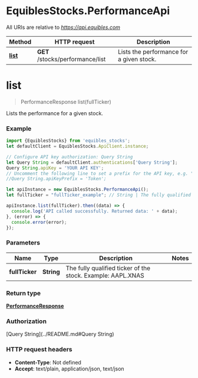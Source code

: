 # EquiblesStocks.PerformanceApi

All URIs are relative to *https://api.equibles.com*

Method | HTTP request | Description
------------- | ------------- | -------------
[**list**](PerformanceApi.md#list) | **GET** /stocks/performance/list | Lists the performance for a given stock.

<a name="list"></a>
# **list**
> PerformanceResponse list(fullTicker)

Lists the performance for a given stock.

### Example
```javascript
import {EquiblesStocks} from 'equibles_stocks';
let defaultClient = EquiblesStocks.ApiClient.instance;

// Configure API key authorization: Query String
let Query String = defaultClient.authentications['Query String'];
Query String.apiKey = 'YOUR API KEY';
// Uncomment the following line to set a prefix for the API key, e.g. "Token" (defaults to null)
//Query String.apiKeyPrefix = 'Token';

let apiInstance = new EquiblesStocks.PerformanceApi();
let fullTicker = "fullTicker_example"; // String | The fully qualified ticker of the stock. Example: AAPL.XNAS

apiInstance.list(fullTicker).then((data) => {
  console.log('API called successfully. Returned data: ' + data);
}, (error) => {
  console.error(error);
});

```

### Parameters

Name | Type | Description  | Notes
------------- | ------------- | ------------- | -------------
 **fullTicker** | **String**| The fully qualified ticker of the stock. Example: AAPL.XNAS | 

### Return type

[**PerformanceResponse**](PerformanceResponse.md)

### Authorization

[Query String](../README.md#Query String)

### HTTP request headers

 - **Content-Type**: Not defined
 - **Accept**: text/plain, application/json, text/json

